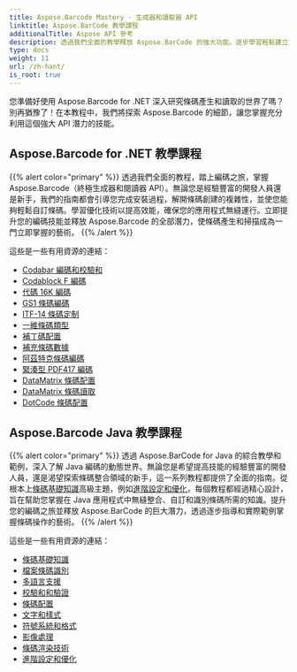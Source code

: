 ```yaml
---
title: Aspose.Barcode Mastery - 生成器和讀取器 API
linktitle: Aspose.BarCode 教學課程
additionalTitle: Aspose API 參考
description: 透過我們全面的教學釋放 Aspose.BarCode 的強大功能。逐步學習輕鬆建立、自訂和優化條碼。
type: docs
weight: 11
url: /zh-hant/
is_root: true
---
```


您準備好使用 Aspose.Barcode for .NET 深入研究條碼產生和讀取的世界了嗎？別再猶豫了！在本教程中，我們將探索 Aspose.Barcode 的細節，讓您掌握充分利用這個強大 API 潛力的技能。


## Aspose.Barcode for .NET 教學課程
{{% alert color="primary" %}}
透過我們全面的教程，踏上編碼之旅，掌握 Aspose.Barcode（終極生成器和閱讀器 API）。無論您是經驗豐富的開發人員還是新手，我們的指南都會引導您完成安裝過程，解開條碼創建的複雜性，並使您能夠輕鬆自訂條碼。學習優化技術以提高效能，確保您的應用程式無縫運行。立即提升您的編碼技能並釋放 Aspose.Barcode 的全部潛力，使條碼產生和掃描成為一門立即掌握的藝術。
{{% /alert %}}

這些是一些有用資源的連結：
 
- [Codabar 編碼和校驗和](./net/codabar-encoding-and-checksum/)
- [Codablock F 編碼](./net/codablock-f-encoding/)
- [代碼 16K 編碼](./net/code-16k-encoding/)
- [GS1 條碼編碼](./net/gs1-barcode-encoding/)
- [ITF-14 條碼定制](./net/itf-14-barcode-customization/)
- [一維條碼類型](./net/one-dimensional-barcode-types/)
- [補丁碼配置](./net/patch-code-configuration/)
- [補充條碼數據](./net/supplemental-barcode-data/)
- [阿茲特克條碼編碼](./net/aztec-barcode-encoding/)
- [緊湊型 PDF417 編碼](./net/compact-pdf417-encoding/)
- [DataMatrix 條碼配置](./net/datamatrix-barcode-configuration/)
- [DataMatrix 條碼讀取](./net/datamatrix-barcode-reading/)
- [DotCode 條碼配置](./net/dotcode-barcode-configuration/)



## Aspose.Barcode Java 教學課程
{{% alert color="primary" %}}
透過 Aspose.BarCode for Java 的綜合教學和範例，深入了解 Java 編碼的動態世界。無論您是希望提高技能的經驗豐富的開發人員，還是渴望探索條碼整合領域的新手，這一系列教程都提供了全面的指南。從根本上[條碼基礎知識](./java/barcode-basics/)高級主題，例如[進階設定和優化](./java/advanced-settings-and-optimization/)，每個教程都經過精心設計，旨在幫助您掌握在 Java 應用程式中無縫整合、自訂和識別條碼所需的知識。提升您的編碼之旅並釋放 Aspose.BarCode 的巨大潛力，透過逐步指導和實際範例掌握條碼操作的藝術。
{{% /alert %}}

這些是一些有用資源的連結：

- [條碼基礎知識](./java/barcode-basics/)
- [檔案條碼識別](./java/document-barcode-recognition/)
- [多語言支援](./java/multilingual-support/)
- [校驗和和驗證](./java/checksum-and-validation/)
- [條碼配置](./java/barcode-configuration/)
- [文字和樣式](./java/text-and-styling/)
- [符號系統和格式](./java/symbology-and-format/)
- [影像處理](./java/image-manipulation/)
- [條碼渲染技術](./java/barcode-rendering-techniques/)
- [進階設定和優化](./java/advanced-settings-and-optimization/)
